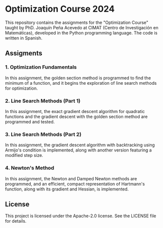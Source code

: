 # Optimization Course 2024

This repository contains the assignments for the "Optimization Course" taught by PhD. Joaquín Peña Acevedo at CIMAT (Centro de Investigación en Matemáticas), developed in the Python programming language. The code is written in Spanish.

## Assigments

### 1. Optimization Fundamentals
In this assignment, the golden section method is programmed to find the minimum of a function, and it begins the exploration of line search methods for optimization.

### 2. Line Search Methods (Part 1)
In this assignment, the exact gradient descent algorithm for quadratic functions and the gradient descent with the golden section method are programmed and tested.

### 3. Line Search Methods (Part 2)
In this assignment, the gradient descent algorithm with backtracking using Armijo's condition is implemented, along with another version featuring a modified step size.

### 4. Newton's Method
In this assignment, the Newton and Damped Newton methods are programmed, and an efficient, compact representation of Hartmann's function, along with its gradient and Hessian, is implemented.

## License
This project is licensed under the Apache-2.0 license. See the LICENSE file for details.
